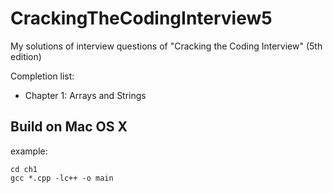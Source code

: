 # CrackingTheCodingInterview5
My solutions of interview questions of "Cracking the Coding Interview" (5th edition)

Completion list:
- Chapter 1: Arrays and Strings

## Build on Mac OS X ##
example:
````
cd ch1
gcc *.cpp -lc++ -o main
````
